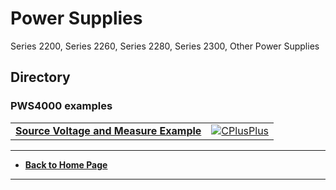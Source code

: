# Power Supplies
Series 2200, Series 2260, Series 2280, Series 2300, Other Power Supplies

## Directory
### PWS4000 examples
|                                                              |                                                              |
| ------------------------------------------------------------ | ------------------------------------------------------------ |
| **[Source Voltage and Measure Example](./src/SourceVoltageExample)** | [![CPlusPlus](https://img.shields.io/badge/C-C++-&?labelColor=3E434A&colorB=006281&logo=cplusplus)](https://isocpp.org/) |



----
* **[Back to Home Page](./../../README.md)**

----

